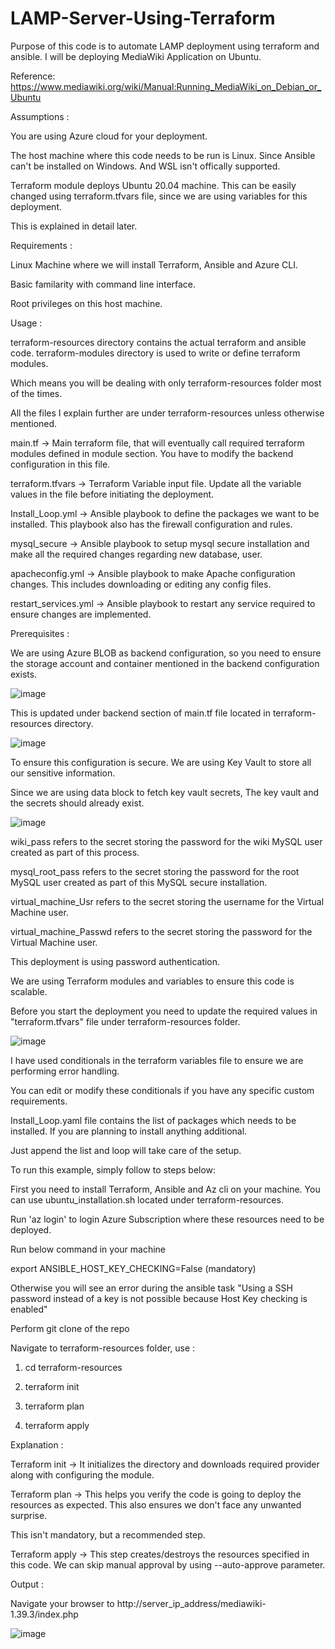 # LAMP-Server-Using-Terraform
Purpose of this code is to automate LAMP deployment using terraform and ansible. 
I will be deploying MediaWiki Application on Ubuntu.

Reference: https://www.mediawiki.org/wiki/Manual:Running_MediaWiki_on_Debian_or_Ubuntu

Assumptions :

You are using Azure cloud for your deployment.

The host machine where this code needs to be run is Linux. Since Ansible can't be installed on Windows. And WSL isn't offically supported.

Terraform module deploys Ubuntu 20.04 machine. This can be easily changed using terraform.tfvars file, since we are using variables for this deployment. 

This is explained in detail later.

Requirements :

Linux Machine where we will install Terraform, Ansible and Azure CLI.

Basic familarity with command line interface.

Root privileges on this host machine.

Usage :

terraform-resources directory contains the actual terraform and ansible code. terraform-modules directory is used to write or define terraform modules. 

Which means you will be dealing with only terraform-resources folder most of the times. 

All the files I explain further are under terraform-resources unless otherwise mentioned.

main.tf -> Main terraform file, that will eventually call required terraform modules defined in module section. You have to modify the backend configuration in this file.

terraform.tfvars -> Terraform Variable input file. Update all the variable values in the file before initiating the deployment.

Install_Loop.yml -> Ansible playbook to define the packages we want to be installed. This playbook also has the firewall configuration and rules.

mysql_secure -> Ansible playbook to setup mysql secure installation and make all the required changes regarding new database, user.

apacheconfig.yml -> Ansible playbook to make Apache configuration changes. This includes downloading or editing any config files.

restart_services.yml -> Ansible playbook to restart any service required to ensure changes are implemented.

Prerequisites :

We are using Azure BLOB as backend configuration, so you need to ensure the storage account and container mentioned in the backend configuration exists. 

![image](https://user-images.githubusercontent.com/86006803/230807525-e4b981dd-c612-4797-8615-e2111a990289.png)


This is updated under backend section of main.tf file located in terraform-resources directory.

![image](https://user-images.githubusercontent.com/86006803/230807242-0b83db98-7cbd-4e6d-90d1-e43c4e647e2e.png)


To ensure this configuration is secure. We are using Key Vault to store all our sensitive information. 

Since we are using data block to fetch key vault secrets, The key vault and the secrets should already exist.

![image](https://user-images.githubusercontent.com/86006803/230807434-81a823f0-7c01-48e9-9b01-02d0a5086dbe.png)


wiki_pass refers to the secret storing the password for the wiki MySQL user created as part of this process.

mysql_root_pass refers to the secret storing the password for the root MySQL user created as part of this MySQL secure installation.

virtual_machine_Usr refers to the secret storing the username for the Virtual Machine user.

virtual_machine_Passwd refers to the secret storing the password for the Virtual Machine user.

This deployment is using password authentication.

We are using Terraform modules and variables to ensure this code is scalable. 

Before you start the deployment you need to update the required values in "terraform.tfvars" file under terraform-resources folder. 

![image](https://user-images.githubusercontent.com/86006803/230807292-b6b12236-90a7-47a0-9cca-5d0bbb73f0b9.png)



I have used conditionals in the terraform variables file to ensure we are performing error handling. 

You can edit or modify these conditionals if you have any specific custom requirements.

Install_Loop.yaml file contains the list of packages which needs to be installed. If you are planning to install anything additional. 

Just append the list and loop will take care of the setup.

To run this example, simply follow to steps below:

First you need to install Terraform, Ansible and Az cli on your machine. You can use ubuntu_installation.sh located under terraform-resources.

Run 'az login' to login Azure Subscription where these resources need to be deployed.

Run below command in your machine 

export ANSIBLE_HOST_KEY_CHECKING=False                         (mandatory)

Otherwise you will see an error during the ansible task "Using a SSH password instead of a key is not possible because Host Key checking is enabled"

Perform git clone of the repo

Navigate to terraform-resources folder, use :

  1) cd terraform-resources
  
  2) terraform init
  
  3) terraform plan
  
  4) terraform apply

Explanation :

Terraform init -> It initializes the directory and downloads required provider along with configuring the module.

Terraform plan -> This helps you verify the code is going to deploy the resources as expected. This also ensures we don't face any unwanted surprise. 

This isn't mandatory, but a recommended step.

Terraform apply -> This step creates/destroys the resources specified in this code. We can skip manual approval by using --auto-approve parameter.

Output :

Navigate your browser to http://server_ip_address/mediawiki-1.39.3/index.php

![image](https://user-images.githubusercontent.com/86006803/230806777-10b4fcca-1084-44b5-9901-02704702ba0e.png)
